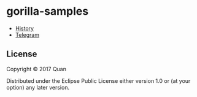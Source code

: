# gorilla-samples

+ [History](https://tentamen.github.io/gorilla-repl-viewer/view.html?source=github&user=tentamen&repo=gorilla-samples&path=ws/history.clj)
+ [Telegram](https://tentamen.github.io/gorilla-repl-viewer/view.html?source=github&user=tentamen&repo=gorilla-samples&path=ws/telegram.clj)

## License

Copyright © 2017 Quan

Distributed under the Eclipse Public License either version 1.0 or (at
your option) any later version.
